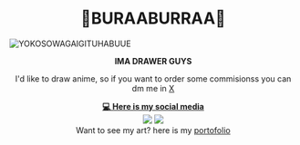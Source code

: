 <h1 align='center'>
  🍍BURAABURRAA🍍
</h1>

![YOKOSOWAGAIGITUHABUUE]("https://media3.giphy.com/media/v1.Y2lkPTc5MGI3NjExZndvajVucDhtbWJqamZmY2Jvemt4Z3FtdXNkeXo2OGZ5aHVvb3IzOCZlcD12MV9pbnRlcm5hbF9naWZfYnlfaWQmY3Q9Zw/l61IRqCwg9fF2r8qYp/giphy.gif")

<div align="center"><strong>IMA DRAWER GUYS</strong></div>

<p align="center">I'd like to draw anime, so if you want to order some commisionss you can dm me in <a href="https://x.com/ShouAmeee">X</p>

<div align="center"><strong>💻 Here is my social media</strong></div>

<div align="center"><a href="https://web.facebook.com/raruraru.eri"><img src="https://img.shields.io/badge/Facebook-1877F2?style=for-the-badge&logo=facebook&logoColor=whit" /></a> <a href="https://x.com/ShouAmeee"><img src="https://img.shields.io/badge/X-000000?style=for-the-badge&logo=x&logoColor=white" /></a></div>

<div align="center">Want to see my art? here is my <a href="https://x.com/ShouAmeee">portofolio</a>
</div>
    <p align="center"></p>